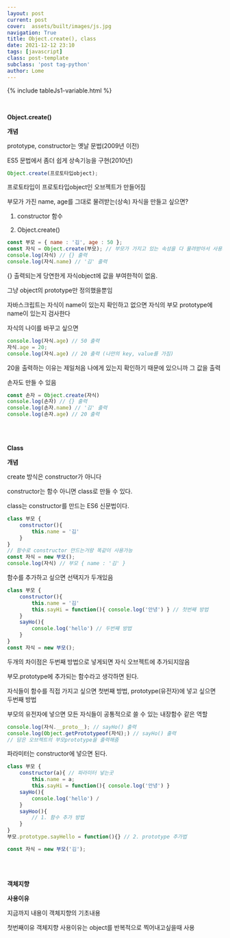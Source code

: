 ```yaml
---
layout: post
current: post
cover:  assets/built/images/js.jpg
navigation: True
title: Object.create(), class
date: 2021-12-12 23:10
tags: [javascript]
class: post-template
subclass: 'post tag-python'
author: Lome
---
```


<span></span>

{% include tableJs1-variable.html %}

<br>

<strong class="subtitle_fontAwesome">Object.create()</strong>

<strong class="subtitle2_fontAwesome">개념</strong>

prototype, constructor는 옛날 문법(2009년 이전)

ES5 문법에서 좀더 쉽게 상속기능을 구현(2010년)

~~~javascript
Object.create(프로토타입object); 
~~~

프로토타입이 프로토타입object인 오브젝트가 만들어짐

부모가 가진 name, age를 그대로 물려받는(상속) 자식을 만들고 싶으면?

1. constructor 함수

2. Object.create()

~~~javascript
const 부모 = { name : '김', age : 50 };
const 자식 = Object.create(부모); // 부모가 가지고 있는 속성을 다 물려받아서 사용가능
console.log(자식) // {} 출력
console.log(자식.name) // '김' 출력
~~~

{} 출력되는게 당연한게 자식object에 값을 부여한적이 없음.

그냥 object의 prototype만 정의했을뿐임

자바스크립트는 자식이 name이 있는지 확인하고 없으면 자식의 부모 prototype에 name이 있는지 검사한다

자식의 나이를 바꾸고 싶으면 

~~~javascript
console.log(자식.age) // 50 출력
자식.age = 20;
console.log(자식.age) // 20 출력 (나만의 key, value를 가짐)
~~~

20을 출력하는 이유는 제일처음 나에게 있는지 확인하기 때문에 있으니까 그 값을 출력

손자도 만들 수 있음

~~~javascript
const 손자 = Object.create(자식)
console.log(손자) // {} 출력
console.log(손자.name) // '김' 출력
console.log(손자.age) // 20 출력
~~~

<br>
<br>

<strong class="subtitle_fontAwesome">Class</strong>

<strong class="subtitle2_fontAwesome">개념</strong>

create 방식은 constructor가 아니다

constructor는 함수 아니면 class로 만들 수 있다.

class는 constructor를 만드는 ES6 신문법이다.

~~~javascript
class 부모 {
	constructor(){
		this.name = '김'
	}
}
// 함수로 constructor 만드는거랑 똑같이 사용가능
const 자식 = new 부모();
console.log(자식) // 부모 { name : '김' }
~~~

함수를 추가하고 싶으면 선택지가 두개있음

~~~javascript
class 부모 {
	constructor(){
		this.name = '김'
		this.sayHi = function(){ console.log('안녕') } // 첫번째 방법
	}
	sayHo(){
		console.log('hello') // 두번째 방법
	}
}
const 자식 = new 부모();
~~~

두개의 차이점은 두번째 방법으로 넣게되면 자식 오브젝트에 추가되지않음

부모.prototype에 추가되는 함수라고 생각하면 된다.

자식들이 함수를 직접 가지고 싶으면 첫번째 방법, prototype(유전자)에 넣고 싶으면 두번째 방법

부모의 유전자에 넣으면 모든 자식들이 공통적으로 쓸 수 있는 내장함수 같은 역할

~~~javascript
console.log(자식.__proto__); // sayHo() 출력
console.log(Object.getPrototypeof(자식);) // sayHo() 출력
// 담은 오브젝트의 부모prototype을 출력해줌
~~~

파라미터는 constructor에 넣으면 된다.

~~~javascript
class 부모 {
	constructor(a){ // 파라미터 넣는곳
		this.name = a;
		this.sayHi = function(){ console.log('안녕') } 
	sayHo(){
		console.log('hello') /
	}
	sayHoo(){
		// 1. 함수 추가 방법
	}
}
부모.prototype.sayHello = function(){} // 2. prototype 추가법

const 자식 = new 부모('김'); 
~~~

<br>
<br>

<strong class="subtitle_fontAwesome">객체지향</strong>

<strong class="subtitle2_fontAwesome">사용이유</strong>

지금까지 내용이 객체지향의 기초내용

첫번째이유 객체지향 사용이유는 object를 반복적으로 찍어내고싶을때 사용
